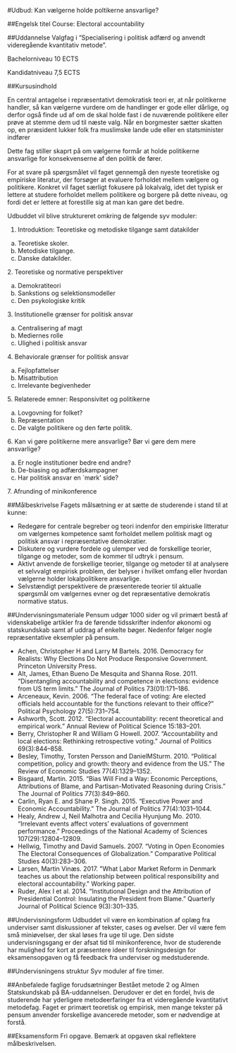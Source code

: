 #Udbud: Kan vælgerne holde poltikerne ansvarlige?
 
##Engelsk titel
Course: Electoral accountability
 
##Uddannelse
Valgfag i  “Specialisering i politisk adfærd og anvendt videregående kvantitativ metode”.
 
Bachelorniveau 10 ECTS
 
Kandidatniveau 7,5 ECTS
 
##Kursusindhold

En central antagelse i repræsentativt demokratisk teori er, at når politikerne handler, så kan vælgerne vurdere om de handlinger er gode eller dårlige, og derfor også finde ud af om de skal holde fast i de nuværende politikere eller prøve at stemme dem ud til næste valg. Når en borgmester sætter skatten op, en præsident lukker folk fra muslimske lande ude eller en statsminister indfører  


Dette fag stiller skaprt på om vælgerne formår at holde politikerne ansvarlige for konsekvenserne af den politik de fører. 



For at svare på spørgsmålet vil faget gennemgå den nyeste teoretiske og empiriske literatur, der forsøger at evaluere forholdet mellem vælgere og politikere. Konkret vil faget særligt fokusere på lokalvalg, idet det typisk er lettere at studere forholdet mellem politikere og borgere på dette niveau, og fordi det er lettere at forestille sig at man kan gøre det bedre.


Udbuddet vil blive struktureret omkring de følgende syv moduler: 

1. Introduktion: Teoretiske og metodiske tilgange samt datakilder
<ol type="a">
  <li>Teoretiske skoler.</li>
  <li>Metodiske tilgange. </li>
  <li>Danske datakilder.</li>
</ol>
2. Teoretiske og normative perspektiver
<ol type="a">
  <li>Demokratiteori</li>
  <li>Sankstions og selektionsmodeller </li>
  <li>Den psykologiske kritik</li>
</ol>
3. Institutionelle grænser for politisk ansvar
<ol type="a">
  <li>Centralisering af magt</li>
  <li>Mediernes rolle</li>
  <li>Ulighed i politisk ansvar</li>
</ol>
4. Behaviorale grænser for politisk ansvar
<ol type="a">
  <li>Fejlopfattelser</li>
  <li>Misattribution</li>
  <li>Irrelevante begivenheder</li>
</ol>
5. Relaterede emner: Responsivitet og politikerne
<ol type="a">
  <li>Lovgovning for folket?</li>
   <li>Repræsentation</li>
  <li>De valgte politikere og den førte politik.</li>
</ol>
6. Kan vi gøre politikerne mere ansvarlige? Bør vi gøre dem mere ansvarlige?
<ol type="a">
  <li>Er nogle institutioner bedre end andre?</li>
   <li>De-biasing og adfærdskampagner</li>
  <li>Har politisk ansvar en `mørk' side?</li>
</ol>
7. Afrunding of minikonference

##Målbeskrivelse
Fagets målsætning er at sætte de studerende i stand til at kunne:
* Redegøre for centrale begreber og teori indenfor den empiriske litteratur om vælgernes kompetence samt forholdet mellem politisk magt og politisk ansvar i repræsentative demokratier.
* Diskutere og vurdere fordele og ulemper ved de forskellige teorier, tilgange og metoder, som de kommer til udtryk i pensum.
* Aktivt anvende de forskellige teorier, tilgange og metoder til at analysere et selvvalgt empirisk problem, der belyser i hvilket omfang eller hvordan vælgerne holder lokalpolitikere ansvarlige.
* Selvstændigt perspektivere de præsenterede teorier til aktualle spørgsmål om vælgernes evner og det repræsentative demokratis normative status.


##Undervisningsmateriale
Pensum udgør 1000 sider og vil primært bestå af videnskabelige artikler fra de førende tidsskrifter indenfor økonomi og statskundskab samt af uddrag af enkelte bøger. Nedenfor følger nogle repræsentative eksempler på pensum.
 
* Achen, Christopher H and Larry M Bartels. 2016. Democracy for Realists: Why Elections Do Not Produce Responsive Government. Princeton University Press.
* Alt, James, Ethan Bueno De Mesquita and Shanna Rose. 2011. “Disentangling accountability and competence in elections: evidence from US term limits.” The Journal of Politics 73(01):171–186.
* Arceneaux, Kevin. 2006. “The federal face of voting: Are elected officials held accountable for the functions relevant to their office?” Political Psychology 27(5):731–754. 
* Ashworth, Scott. 2012. “Electoral accountability: recent theoretical and empirical work.” Annual Review of Political Science 15:183–201.
* Berry, Christopher R and William G Howell. 2007. “Accountability and local elections: Rethinking retrospective voting.” Journal of Politics 69(3):844–858.
* Besley, Timothy, Torsten Persson and DanielMSturm. 2010. “Political competition, policy and growth: theory and evidence from the US.” The Review of Economic Studies 77(4):1329–1352.
* Bisgaard, Martin. 2015. “Bias Will Find a Way: Economic Perceptions, Attributions of Blame, and Partisan-Motivated Reasoning during Crisis.” The Journal of Politics 77(3):849–860.
* Carlin, Ryan E. and Shane P. Singh. 2015. “Executive Power and Economic Accountability.” The Journal of Politics 77(4):1031–1044.     
* Healy, Andrew J, Neil Malhotra and Cecilia Hyunjung Mo. 2010. “Irrelevant events affect voters’ evaluations of government performance.” Proceedings of the National Academy of Sciences 107(29):12804–12809.
* Hellwig, Timothy and David Samuels. 2007. “Voting in Open Economies The Electoral Consequences of Globalization.” Comparative Political Studies 40(3):283–306.
* Larsen, Martin Vinæs. 2017. "What Labor Market Reform in Denmark teaches us about the relationship between political responsibility and electoral accountability." Working paper.
* Ruder, Alex I et al. 2014. “Institutional Design and the Attribution of Presidential Control: Insulating the President from Blame.” Quarterly Journal of Political Science 9(3):301–335.
 
##Undervisningsform
Udbuddet vil være en kombination af oplæg fra underviser samt diskussioner af tekster, cases og øvelser. Der vil være fem små miniøvelser, der skal løses fra uge til uge.  Den sidste undervisningsgang er der afsat tid til minikonference, hvor de studerende har mulighed for kort at præsentere ideer til forskningsdesign for eksamensopgaven og få feedback fra underviser og medstuderende.
 
 
##Undervisningens struktur
Syv moduler af fire timer.
 
##Anbefalede faglige forudsætninger
Bestået metode 2 og Almen Statskundskab på BA-uddannelsen. Derudover er det en fordel, hvis de studerende har yderligere metodeerfaringer fra et videregående kvantitativt metodefag. Faget er primært teoretisk og empirisk, men mange tekster på pensum anvender forskellige avancerede metoder, som er nødvendige at forstå.
 
 
##Eksamensform
Fri opgave. Bemærk at opgaven skal reflektere målbeskrivelsen.

